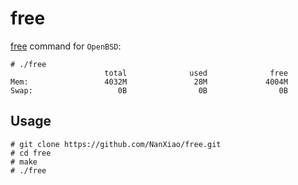 # free
[free](https://linux.die.net/man/1/free) command for `OpenBSD`:

	# ./free
	                     total              used              free
	Mem:                 4032M               28M             4004M
	Swap:                   0B                0B                0B

## Usage  

	# git clone https://github.com/NanXiao/free.git
	# cd free
	# make
	# ./free
